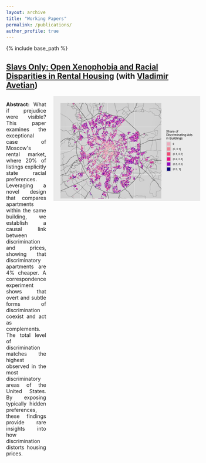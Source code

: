 ```yaml
---
layout: archive
title: "Working Papers"
permalink: /publications/
author_profile: true
---
```


{% include base_path %}

<a href="https://papers.ssrn.com/sol3/papers.cfm?abstract_id=4983808" target="_blank">Slavs Only: Open Xenophobia and Racial Disparities in Rental Housing</a> (with <a href="https://vladimir-avetian.github.io/" target="_blank">Vladimir Avetian</a>)
-----

<div style="display: flex; align-items: flex-start; justify-content: space-between;">
  <div style="flex: 1;">
    <p align="justify"><b>Abstract:</b> What if prejudice were visible? This paper examines the exceptional case of Moscow's rental market, where 20% of listings explicitly state racial preferences. Leveraging a novel design that compares apartments within the same building, we establish a causal link between discrimination and prices, showing that discriminatory apartments are 4% cheaper. A correspondence experiment shows that overt and subtle forms of discrimination coexist and act as complements. The total level of discrimination matches the highest observed in the most discriminatory areas of the United States. By exposing typically hidden preferences, these findings provide rare insights into how discrimination distorts housing prices.</p>
  </div>
  <img src="/images/map_dots_cat.jpg" alt="Viktor" style="width: 400px; margin-left: 20px;">
</div>

